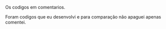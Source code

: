 Os codigos em comentarios.

Foram codigos que eu desenvolvi e para comparação não apaguei apenas comentei.

